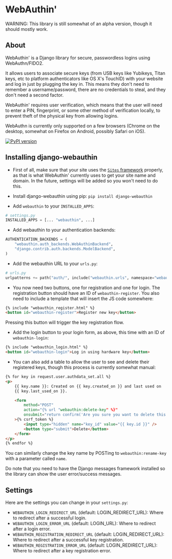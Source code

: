 ﻿WebAuthin'
==========

WARNING: This library is still somewhat of an alpha version, though it should mostly work.


About
-----

WebAuthin' is a Django library for secure, passwordless logins using WebAuthn/FIDO2.

It allows users to associate secure keys (from USB keys like Yubikeys, Titan keys, etc
to platform authenticators like OS X's TouchID) with your website and log in just by
plugging the key in. This means they don't need to remember a username/password, there
are no credentials to steal, and they don't need a second factor.

WebAuthin' requires user verification, which means that the user will need to enter a
PIN, fingerprint, or some other method of verification locally, to prevent theft of the
physical key from allowing logins.

WebAuthn is currently only supported on a few browsers (Chrome on the desktop, somewhat
on Firefox on Android, possibly Safari on iOS).


[![PyPI version](https://img.shields.io/pypi/v/django-webauthin.svg)](https://pypi.python.org/pypi/django-webauthin)


Installing django-webauthin
---------------------------

* First of all, make sure that your site uses the [`Sites`
  framework](https://docs.djangoproject.com/en/3.0/ref/contrib/sites/) properly, as that
  is what WebAuthin' currently uses to get your site name and domain. In the future,
  settings will be added so you won't need to do this.

* Install django-webauthin using pip: `pip install django-webauthin`

* Add `webauthin` to your `INSTALLED_APPS`:

```python
# settings.py
INSTALLED_APPS = [... "webauthin", ...]
```

* Add webauthin to your authentication backends:

```python
AUTHENTICATION_BACKENDS = (
    "webauthin.auth_backends.WebAuthinBackend",
    "django.contrib.auth.backends.ModelBackend",
)
```

* Add the webauthin URL to your `urls.py`:

```python
# urls.py
urlpatterns += path("auth/", include("webauthin.urls", namespace="webauthin"))
```

* You now need two buttons, one for registration and one for login. The registration
  button should have an ID of `webauthin-register`. You also need to include a
  template that will insert the JS code somewhere:

```html
{% include "webauthin_register.html" %}
<button id="webauthin-register">Register new key</button>
```

Pressing this button will trigger the key registration flow.


* Add the login button to your login form, as above, this time with an ID of
  `webauthin-login`:

```html
{% include "webauthin_login.html" %}
<button id="webauthin-login">Log in using hardware key</button>
```

* You can also add a table to allow the user to see and delete their registered keys,
  though this process is currently somewhat manual:

```html
{% for key in request.user.authdata_set.all %}
<p>
    {{ key.name }}: Created on {{ key.created_on }} and last used on
    {{ key.last_used_on }}.

    <form
        method="POST"
        action="{% url "webauthin:delete-key" %}"
        onsubmit="return confirm('Are you sure you want to delete this key?');"
    >{% csrf_token %}
        <input type="hidden" name="key_id" value="{{ key.id }}" />
        <button type="submit">Delete</button>
    </form>
</p>
{% endfor %}
```

You can similarly change the key name by POSTing to `webauthin:rename-key` with a
parameter called `name`.

Do note that you need to have the Django messages framework installed so the library
can show the user error/success messages.


Settings
--------

Here are the settings you can change in your `settings.py`:

* `WEBAUTHIN_LOGIN_REDIRECT_URL` (default: LOGIN_REDIRECT_URL): Where to redirect after
  a successful login.
* `WEBAUTHIN_LOGIN_ERROR_URL` (default: LOGIN_URL): Where to redirect after a login
  error.
* `WEBAUTHIN_REGISTRATION_REDIRECT_URL` (default: LOGIN_REDIRECT_URL): Where to
  redirect after a successful key registration.
* `WEBAUTHIN_REGISTRATION_ERROR_URL` (default: LOGIN_REDIRECT_URL): Where to redirect
  after a key registration error.
